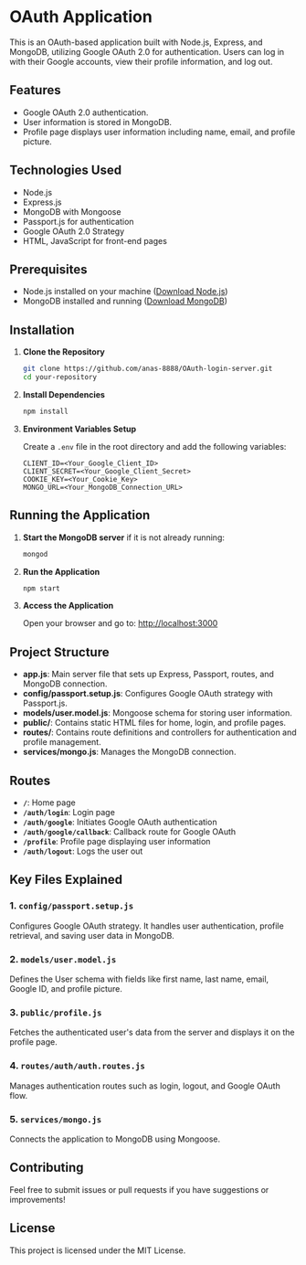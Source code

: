 # OAuth Application

This is an OAuth-based application built with Node.js, Express, and MongoDB, utilizing Google OAuth 2.0 for authentication. Users can log in with their Google accounts, view their profile information, and log out.

## Features

- Google OAuth 2.0 authentication.
- User information is stored in MongoDB.
- Profile page displays user information including name, email, and profile picture.

## Technologies Used

- Node.js
- Express.js
- MongoDB with Mongoose
- Passport.js for authentication
- Google OAuth 2.0 Strategy
- HTML, JavaScript for front-end pages

## Prerequisites

- Node.js installed on your machine ([Download Node.js](https://nodejs.org/))
- MongoDB installed and running ([Download MongoDB](https://www.mongodb.com/try/download/community))

## Installation

1. **Clone the Repository**

   ```bash
   git clone https://github.com/anas-8888/OAuth-login-server.git
   cd your-repository
   ```

2. **Install Dependencies**

   ```bash
   npm install
   ```

3. **Environment Variables Setup**

   Create a `.env` file in the root directory and add the following variables:

   ```plaintext
   CLIENT_ID=<Your_Google_Client_ID>
   CLIENT_SECRET=<Your_Google_Client_Secret>
   COOKIE_KEY=<Your_Cookie_Key>
   MONGO_URL=<Your_MongoDB_Connection_URL>
   ```

## Running the Application

1. **Start the MongoDB server** if it is not already running:

   ```bash
   mongod
   ```

2. **Run the Application**

   ```bash
   npm start
   ```

3. **Access the Application**

   Open your browser and go to: <http://localhost:3000>

## Project Structure

- **app.js**: Main server file that sets up Express, Passport, routes, and MongoDB connection.
- **config/passport.setup.js**: Configures Google OAuth strategy with Passport.js.
- **models/user.model.js**: Mongoose schema for storing user information.
- **public/**: Contains static HTML files for home, login, and profile pages.
- **routes/**: Contains route definitions and controllers for authentication and profile management.
- **services/mongo.js**: Manages the MongoDB connection.

## Routes

- **`/`**: Home page
- **`/auth/login`**: Login page
- **`/auth/google`**: Initiates Google OAuth authentication
- **`/auth/google/callback`**: Callback route for Google OAuth
- **`/profile`**: Profile page displaying user information
- **`/auth/logout`**: Logs the user out

## Key Files Explained

### 1. **`config/passport.setup.js`**

   Configures Google OAuth strategy. It handles user authentication, profile retrieval, and saving user data in MongoDB.

### 2. **`models/user.model.js`**

   Defines the User schema with fields like first name, last name, email, Google ID, and profile picture.

### 3. **`public/profile.js`**

   Fetches the authenticated user's data from the server and displays it on the profile page.

### 4. **`routes/auth/auth.routes.js`**

   Manages authentication routes such as login, logout, and Google OAuth flow.

### 5. **`services/mongo.js`**

   Connects the application to MongoDB using Mongoose.

## Contributing

Feel free to submit issues or pull requests if you have suggestions or improvements!

## License

This project is licensed under the MIT License.
